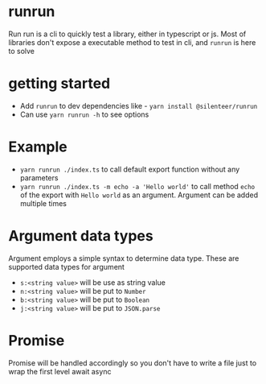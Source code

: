 # runrun
Run run is a cli to quickly test a library, either in typescript or js. Most of libraries don't expose a executable method to test in cli, and `runrun` is here to solve

# getting started

- Add `runrun` to dev dependencies like - `yarn install @silenteer/runrun`
- Can use `yarn runrun -h` to see options

# Example

- `yarn runrun ./index.ts` to call default export function without any parameters
- `yarn runrun ./index.ts -m echo -a 'Hello world'` to call method `echo` of the export with `Hello world` as an argument. Argument can be added multiple times

# Argument data types
Argument employs a simple syntax to determine data type. These are supported data types for argument

- `s:<string value>` will be use as string value
- `n:<string value>` will be put to `Number`
- `b:<string value>` will be put to `Boolean`
- `j:<string value>` will be put to `JSON.parse`

# Promise
Promise will be handled accordingly so you don't have to write a file just to wrap the first level await async